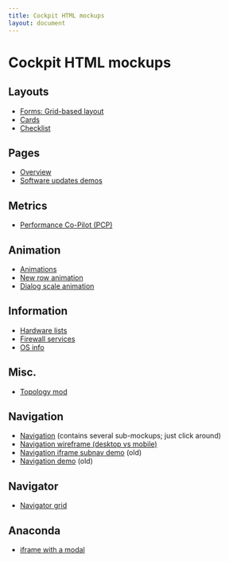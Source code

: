 ```yaml
---
title: Cockpit HTML mockups
layout: document
---
```


# Cockpit HTML mockups

## Layouts
* [Forms: Grid-based layout](forms/grid)
* [Cards](cards)
* [Checklist](checklist)

## Pages
* [Overview](overview)
* [Software updates demos](updates)

## Metrics
* [Performance Co-Pilot (PCP)](pcp)
  
## Animation
* [Animations](animation)
* [New row animation](animation/new-row)
* [Dialog scale animation](dialog-scale)

## Information
* [Hardware lists](hardware)
* [Firewall services](firewall/services)
* [OS info](osinfo)

## Misc.
* [Topology mod](topology)

## Navigation
* [Navigation](navigation2) (contains several sub-mockups; just click around)
* [Navigation wireframe (desktop vs mobile)](navigation2/wireframe.html) 
* [Navigation iframe subnav demo](navigation/iframe) (old)
* [Navigation demo](navigation) (old)

## Navigator
* [Navigator grid](navigator/grid)

## Anaconda
* [iframe with a modal](anaconda/iframe-outer)